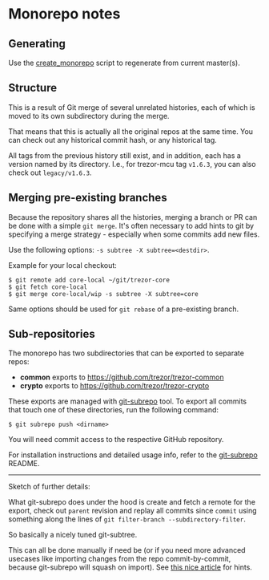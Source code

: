 Monorepo notes
==============


Generating
----------

Use the [create_monorepo] script to regenerate from current master(s).

[create_monorepo]: ../../create_monorepo.py


Structure
---------

This is a result of Git merge of several unrelated histories, each of which is
moved to its own subdirectory during the merge.

That means that this is actually all the original repos at the same time. You can
check out any historical commit hash, or any historical tag.

All tags from the previous history still exist, and in addition, each has a version
named by its directory. I.e., for trezor-mcu tag `v1.6.3`, you can also check out
`legacy/v1.6.3`.


Merging pre-existing branches
-----------------------------

Because the repository shares all the histories, merging a branch or PR can be done
with a simple `git merge`. It's often necessary to add hints to git by specifying a merge strategy - especially when some commits add new files.

Use the following options: `-s subtree -X subtree=<destdir>`.

Example for your local checkout:

    $ git remote add core-local ~/git/trezor-core
    $ git fetch core-local
    $ git merge core-local/wip -s subtree -X subtree=core

Same options should be used for `git rebase` of a pre-existing branch.


Sub-repositories
----------------

The monorepo has two subdirectories that can be exported to separate repos:

* **common** exports to https://github.com/trezor/trezor-common
* **crypto** exports to https://github.com/trezor/trezor-crypto

These exports are managed with [git-subrepo] tool. To export all commits that touch
one of these directories, run the following command:

    $ git subrepo push <dirname>

You will need commit access to the respective GitHub repository.

For installation instructions and detailed usage info, refer to the [git-subrepo] README.

[git-subrepo]: https://github.com/ingydotnet/git-subrepo

---

Sketch of further details:

What git-subrepo does under the hood is create and fetch a remote for the export,
check out `parent` revision and replay all commits since `commit` using
something along the lines of `git filter-branch --subdirectory-filter`.

So basically a nicely tuned git-subtree.

This can all be done manually if need be (or if you need more advanced usecases like
importing changes from the repo commit-by-commit, because git-subrepo will squash
on import). See [this nice article](https://medium.com/@porteneuve/mastering-git-subtrees-943d29a798ec)
for hints.
